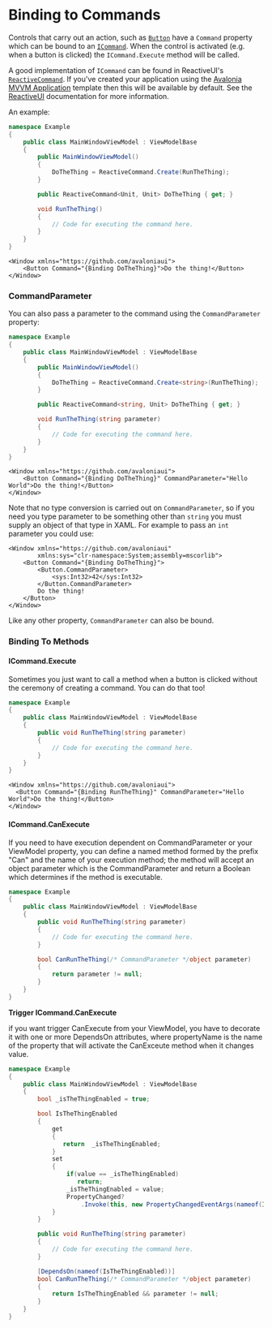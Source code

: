 # Binding to Commands

Controls that carry out an action, such as [`Button`](http://reference.avaloniaui.net/api/Avalonia.Controls/Button/4AAA993D) have a `Command` property which can be bound to an [`ICommand`](https://docs.microsoft.com/en-gb/dotnet/api/system.windows.input.icommand?view=netstandard-2.0). When the control is activated \(e.g. when a button is clicked\) the `ICommand.Execute` method will be called.

A good implementation of `ICommand` can be found in ReactiveUI's [`ReactiveCommand`](https://reactiveui.net/docs/handbook/commands/). If you've created your application using the [Avalonia MVVM Application](https://docs.avaloniaui.net/tutorials/todo-list-app/creating-a-new-project#net-core-cli) template then this will be available by default. See the [ReactiveUI](https://reactiveui.net/docs/handbook/commands/) documentation for more information.

An example:

```csharp
namespace Example
{
    public class MainWindowViewModel : ViewModelBase
    {
        public MainWindowViewModel()
        {
            DoTheThing = ReactiveCommand.Create(RunTheThing);
        }

        public ReactiveCommand<Unit, Unit> DoTheThing { get; }

        void RunTheThing()
        {
            // Code for executing the command here.
        }
    }
}
```

```markup
<Window xmlns="https://github.com/avaloniaui">
    <Button Command="{Binding DoTheThing}">Do the thing!</Button>
</Window>
```

### CommandParameter <a id="commandparameter"></a>

You can also pass a parameter to the command using the `CommandParameter` property:

```csharp
namespace Example
{
    public class MainWindowViewModel : ViewModelBase
    {
        public MainWindowViewModel()
        {
            DoTheThing = ReactiveCommand.Create<string>(RunTheThing);
        }

        public ReactiveCommand<string, Unit> DoTheThing { get; }

        void RunTheThing(string parameter)
        {
            // Code for executing the command here.
        }
    }
}
```

```text
<Window xmlns="https://github.com/avaloniaui">
    <Button Command="{Binding DoTheThing}" CommandParameter="Hello World">Do the thing!</Button>
</Window>
```

Note that no type conversion is carried out on `CommandParameter`, so if you need you type parameter to be something other than `string` you must supply an object of that type in XAML. For example to pass an `int` parameter you could use:

```markup
<Window xmlns="https://github.com/avaloniaui"
        xmlns:sys="clr-namespace:System;assembly=mscorlib">
    <Button Command="{Binding DoTheThing}">
        <Button.CommandParameter>
            <sys:Int32>42</sys:Int32>
        </Button.CommandParameter>
        Do the thing!
    </Button>
</Window>
```

Like any other property, `CommandParameter` can also be bound.

### Binding To Methods <a id="binding-to-methods"></a>

#### ICommand.Execute <a id="icommandexecute"></a>

Sometimes you just want to call a method when a button is clicked without the ceremony of creating a command. You can do that too!

```csharp
namespace Example
{
    public class MainWindowViewModel : ViewModelBase
    {
        public void RunTheThing(string parameter)
        {
            // Code for executing the command here.
        }
    }
}
```

```markup
<Window xmlns="https://github.com/avaloniaui">
  <Button Command="{Binding RunTheThing}" CommandParameter="Hello World">Do the thing!</Button>
</Window>
```

#### ICommand.CanExecute <a id="icommandcanexecute"></a>

If you need to have execution dependent on CommandParameter or your ViewModel property, you can define a named method formed by the prefix "Can" and the name of your execution method; the method will accept an object parameter which is the CommandParameter and return a Boolean which determines if the method is executable.

```csharp
namespace Example
{
    public class MainWindowViewModel : ViewModelBase
    {
        public void RunTheThing(string parameter)
        {
            // Code for executing the command here.
        }

        bool CanRunTheThing(/* CommandParameter */object parameter)
        {
            return parameter != null;
        }
    }
}
```

**Trigger ICommand.CanExecute**

if you want trigger CanExecute from your ViewModel, you have to decorate it with one or more DependsOn attributes, where propertyName is the name of the property that will activate the CanExceute method when it changes value.

```csharp
namespace Example
{
    public class MainWindowViewModel : ViewModelBase
    {
        bool _isTheThingEnabled = true;

        bool IsTheThingEnabled
        {
            get
            {
               return  _isTheThingEnabled;
            }
            set
            {
                if(value == _isTheThingEnabled)
                   return;
                _isTheThingEnabled = value;
                PropertyChanged?
                    .Invoke(this, new PropertyChangedEventArgs(nameof(IsTheThingEnabled)));
            }
        }

        public void RunTheThing(string parameter)
        {
            // Code for executing the command here.
        }

        [DependsOn(nameof(IsTheThingEnabled))]
        bool CanRunTheThing(/* CommandParameter */object parameter)
        {
            return IsTheThingEnabled && parameter != null;
        }
    }
}
```

